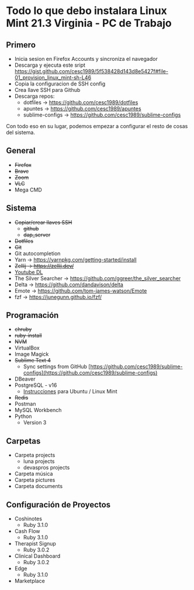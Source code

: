 # Todo lo que debo instalara Linux Mint 21.3 Virginia - PC de Trabajo

## Primero

- Inicia sesion en Firefox Accounts y sincroniza el navegador
- Descarga y ejecuta este sript https://gist.github.com/cesc1989/5f538428d143d8e5427f#file-01_provision_linux_mint-sh-L46
- Copia la configuracion de SSH config
- Crea llave SSH para Github
- Descarga repos:
  - dotfiles -> https://github.com/cesc1989/dotfiles
  - apuntes -> https://github.com/cesc1989/apuntes
  - sublime-configs -> https://github.com/cesc1989/sublime-configs

Con todo eso en su lugar, podemos empezar a configurar el resto de cosas del sistema.

## General

- ~~Firefox~~
- ~~Brave~~
- ~~Zoom~~
- ~~VLC~~
- Mega CMD

## Sistema

- ~~Copiar/crear llaves SSH~~
    - ~~github~~
    - ~~dap_server~~
- ~~Dotfiles~~
- ~~Git~~
- Git autocompletion
- Yarn -> https://yarnpkg.com/getting-started/install
- ~~Zellij -> https://zellij.dev/~~
- [Youtube DL](https://github.com/ytdl-org/youtube-dl)
- The Silver Searcher -> https://github.com/ggreer/the_silver_searcher
- Delta -> https://github.com/dandavison/delta
- Emote -> https://github.com/tom-james-watson/Emote
- fzf -> https://junegunn.github.io/fzf/

## Programación

- ~~chruby~~
- ~~ruby-install~~
- ~~NVM~~
- VirtualBox
- Image Magick
- ~~Sublime Text 4~~
    - Sync settings from GitHub [https://github.com/cesc1989/sublime-configs](https://github.com/cesc1989/sublime-configs)
- DBeaver 
- PostgreSQL - v16 
    - [Instrucciones](https://www.digitalocean.com/community/tutorials/how-to-install-postgresql-on-ubuntu-22-04-quickstart) para Ubuntu / Linux Mint
- ~~Redis~~
- Postman
- MySQL Workbench
- Python
    - Version 3


## Carpetas

- Carpeta projects
    - luna projects
    - devaspros projects
- Carpeta música
- Carpeta pictures
- Carpeta documents

## Configuración de Proyectos

- Coshinotes    
    - Ruby 3.1.0
- Cash Flow
    - Ruby 3.1.0
- Therapist Signup
    - Ruby 3.0.2
- Clinical Dashboard
    - Ruby 3.0.2
- Edge
    - Ruby 3.1.0
- Marketplace